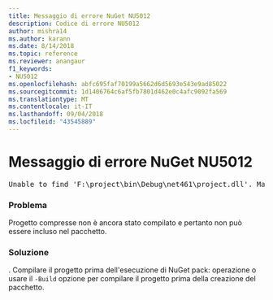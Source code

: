 ```yaml
---
title: Messaggio di errore NuGet NU5012
description: Codice di errore NU5012
author: mishra14
ms.author: karann
ms.date: 8/14/2018
ms.topic: reference
ms.reviewer: anangaur
f1_keywords:
- NU5012
ms.openlocfilehash: abfc695faf70199a5662d6d5693e543e9ad85022
ms.sourcegitcommit: 1d1406764c6af5fb7801d462e0c4afc9092fa569
ms.translationtype: MT
ms.contentlocale: it-IT
ms.lasthandoff: 09/04/2018
ms.locfileid: "43545889"
---
```

# <a name="nuget-error-nu5012"></a>Messaggio di errore NuGet NU5012
<pre>Unable to find 'F:\project\bin\Debug\net461\project.dll'. Make sure the project has been built.</pre>

### <a name="issue"></a>Problema

Progetto compresse non è ancora stato compilato e pertanto non può essere incluso nel pacchetto.


### <a name="solution"></a>Soluzione

. Compilare il progetto prima dell'esecuzione di NuGet pack: operazione o usare il `-Build` opzione per compilare il progetto prima della creazione del pacchetto.

